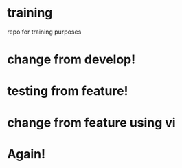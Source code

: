# training
repo for training purposes

# change from develop!

# testing from feature!

# change from feature using vi

# Again!
